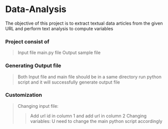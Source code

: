 # Data-Analysis
The objective of this project is to extract textual data articles from the given URL and perform text analysis to compute variables

### Project consist of
> Input file
> main.py file
> Output sample file

### Generating Output file
> Both Input file and main file should be in a same directory
> run python script and it will successfully generate output file

### Customization 
> Changing input file:
> > Add url id in column 1 and add url in column 2
> Changing variables:
> > U need to change the main python script accordingly 
